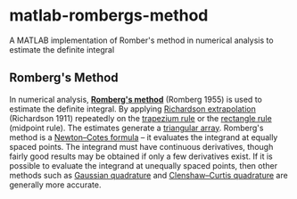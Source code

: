 # matlab-rombergs-method
A MATLAB implementation of Romber's method in numerical analysis to estimate the definite integral
## Romberg's Method
In numerical analysis, [**Romberg's method**](https://en.wikipedia.org/wiki/Romberg%27s_method) (Romberg 1955) is used to estimate the definite integral.
By applying [Richardson extrapolation](https://en.wikipedia.org/wiki/Richardson_extrapolation) (Richardson 1911) repeatedly on the [trapezium rule](https://en.wikipedia.org/wiki/Trapezoidal_rule) or the [rectangle rule](https://en.wikipedia.org/wiki/Riemann_sum) (midpoint rule). The estimates generate a [triangular array](https://en.wikipedia.org/wiki/Triangular_array). Romberg's method is a [Newton–Cotes formula](https://en.wikipedia.org/wiki/Newton%E2%80%93Cotes_formulas) – it evaluates the integrand at equally spaced points. The integrand must have continuous derivatives, though fairly good results may be obtained if only a few derivatives exist. If it is possible to evaluate the integrand at unequally spaced points, then other methods such as [Gaussian quadrature](https://en.wikipedia.org/wiki/Gaussian_quadrature) and [Clenshaw–Curtis quadrature](https://en.wikipedia.org/wiki/Clenshaw%E2%80%93Curtis_quadrature) are generally more accurate.
